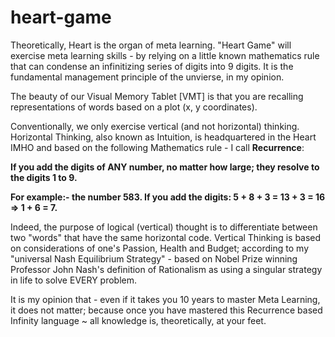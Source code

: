 # heart-game
Theoretically, Heart is the organ of meta learning. "Heart Game" will exercise meta learning skills - by relying on a little known mathematics rule that can condense an infinitizing series of digits into 9 digits. It is the fundamental management principle of the unvierse, in my opinion.

The beauty of our Visual Memory Tablet [VMT] is that you are recalling representations of words based on a plot (x, y coordinates).

Conventionally, we only exercise vertical (and not horizontal) thinking. Horizontal Thinking, also known as Intuition, is headquartered in the Heart IMHO and based on the following Mathematics rule - I call **Recurrence**:

**If you add the digits of ANY number, no matter how large; they resolve to the digits 1 to 9.**

**For example:- the number 583. If you add the digits: 5 + 8 + 3 = 13 + 3 = 16 ⇒ 1 + 6 = 7.**

Indeed, the purpose of logical (vertical) thought is to differentiate between two "words" that have the same horizontal code. Vertical Thinking is based on considerations of one's Passion, Health and Budget; according to my "universal Nash Equilibrium Strategy" - based on Nobel Prize winning Professor John Nash's definition of Rationalism as using a singular strategy in life to solve EVERY problem.

It is my opinion that - even if it takes you 10 years to master Meta Learning, it does not matter; because once you have mastered this Recurrence based Infinity language ~ all knowledge is, theoretically, at your feet.